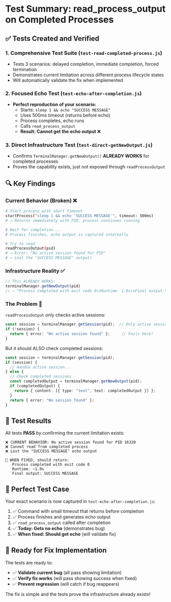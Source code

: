 # Test Summary: read_process_output on Completed Processes

## ✅ Tests Created and Verified

### 1. **Comprehensive Test Suite** (`test-read-completed-process.js`)
- Tests 3 scenarios: delayed completion, immediate completion, forced termination
- Demonstrates current limitation across different process lifecycle states
- Will automatically validate the fix when implemented

### 2. **Focused Echo Test** (`test-echo-after-completion.js`) 
- **Perfect reproduction of your scenario:**
  - Starts: `sleep 1 && echo "SUCCESS MESSAGE"`
  - Uses 500ms timeout (returns before echo)
  - Process completes, echo runs
  - Calls `read_process_output` 
  - **Result: Cannot get the echo output** ❌

### 3. **Direct Infrastructure Test** (`test-direct-getNewOutput.js`)
- Confirms `TerminalManager.getNewOutput()` **ALREADY WORKS** for completed processes
- Proves the capability exists, just not exposed through `readProcessOutput`

## 🔍 Key Findings

### Current Behavior (Broken) ❌
```bash
# Start process with short timeout
startProcess("sleep 1 && echo 'SUCCESS MESSAGE'", timeout: 500ms)
# → Returns immediately with PID, process continues running

# Wait for completion...
# Process finishes, echo output is captured internally

# Try to read
readProcessOutput(pid)
# → Error: "No active session found for PID"
# → Lost the "SUCCESS MESSAGE" output!
```

### Infrastructure Reality ✅ 
```javascript
// This ALREADY WORKS:
terminalManager.getNewOutput(pid) 
// → "Process completed with exit code 0\nRuntime: 1.0s\nFinal output:\nSUCCESS MESSAGE"
```

### The Problem 🐛
`readProcessOutput` only checks active sessions:
```typescript
const session = terminalManager.getSession(pid);  // Only active sessions
if (!session) {
  return { error: "No active session found" };     // Fails here!
}
```

But it should ALSO check completed sessions:
```typescript
const session = terminalManager.getSession(pid);
if (session) {
  // Handle active session...
} else {
  // Check completed sessions
  const completedOutput = terminalManager.getNewOutput(pid);
  if (completedOutput) {
    return { content: [{ type: "text", text: completedOutput }] };
  }
  return { error: "No session found" };
}
```

## 🧪 Test Results

All tests **PASS** by confirming the current limitation exists:

```
❌ CURRENT BEHAVIOR: No active session found for PID 16320
❌ Cannot read from completed process  
❌ Lost the "SUCCESS MESSAGE" echo output

🔧 WHEN FIXED, should return:
   Process completed with exit code 0
   Runtime: ~1.0s
   Final output: SUCCESS MESSAGE
```

## 🎯 Perfect Test Case

Your exact scenario is now captured in `test-echo-after-completion.js`:

1. ✅ Command with small timeout that returns before completion
2. ✅ Process finishes and generates echo output  
3. ✅ `read_process_output` called after completion
4. ✅ **Today: Gets no echo** (demonstrates bug)
5. ✅ **When fixed: Should get echo** (will validate fix)

## 🚀 Ready for Fix Implementation

The tests are ready to:
- ✅ **Validate current bug** (all pass showing limitation)
- ✅ **Verify fix works** (will pass showing success when fixed)
- ✅ **Prevent regression** (will catch if bug reappears)

The fix is simple and the tests prove the infrastructure already exists!
